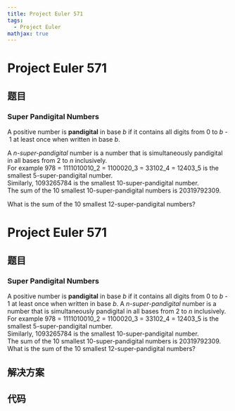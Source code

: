 ```yaml
---
title: Project Euler 571
tags:
  - Project Euler
mathjax: true
---
```

<escape><!-- more --></escape>
    
# Project Euler 571
## 题目
### Super Pandigital Numbers

A positive number is <b>pandigital</b> in base <var>b</var> if it contains all digits from 0 to <var>b</var> - 1 at least once when written in base <var>b</var>.

A <i>n-super-pandigital</i> number is a number that is simultaneously pandigital in all bases from 2 to <var>n</var> inclusively.<br />
For example 978 = 1111010010_2 = 1100020_3 = 33102_4 = 12403_5 is the smallest 5-super-pandigital number.<br />
Similarly, 1093265784 is the smallest 10-super-pandigital number.<br />
The sum of the 10 smallest 10-super-pandigital numbers is 20319792309.

What is the sum of the 10 smallest 12-super-pandigital numbers?


# Project Euler 571
## 题目
### Super Pandigital Numbers

A positive number is <b>pandigital</b> in base $b$ if it contains all digits from 0 to $b$ - 1 at least once when written in base $b$.
A <i>n-super-pandigital</i> number is a number that is simultaneously pandigital in all bases from 2 to $n$ inclusively.<br>For example 978 = 1111010010_2 = 1100020_3 = 33102_4 = 12403_5 is the smallest 5-super-pandigital number.<br>Similarly, 1093265784 is the smallest 10-super-pandigital number.<br>The sum of the 10 smallest 10-super-pandigital numbers is 20319792309.
What is the sum of the 10 smallest 12-super-pandigital numbers?


## 解决方案


## 代码


